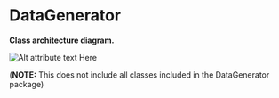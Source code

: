 DataGenerator
=============
**Class architecture diagram.**

![Alt attribute text Here](http://finraos.github.io/DataGenerator/imgs/DataGenClassDiagram.png)

(**NOTE:** This does not include all classes included in the DataGenerator package)
